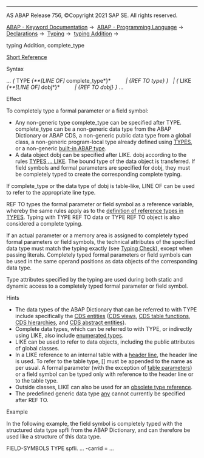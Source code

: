   

* * *

AS ABAP Release 756, ©Copyright 2021 SAP SE. All rights reserved.

[ABAP - Keyword Documentation](javascript:call_link\('abenabap.htm'\)) →  [ABAP - Programming Language](javascript:call_link\('abenabap_reference.htm'\)) →  [Declarations](javascript:call_link\('abendeclarations.htm'\)) →  [Typing](javascript:call_link\('abentyping.htm'\)) →  [typing Addition](javascript:call_link\('abentyping_syntax.htm'\)) → 

typing Addition, complete\_type

[Short Reference](javascript:call_link\('abentyping_shortref.htm'\))

Syntax

... *{* TYPE *{**\[*LINE OF*\]* complete\_type*}*
         *|* *{*REF TO type*}* *}*
  *|* *{* LIKE *{**\[*LINE OF*\]* dobj*}*
         *|* *{*REF TO dobj*}* *}* ...

Effect

To completely type a formal parameter or a field symbol:

-   Any non-generic type complete\_type can be specified after TYPE. complete\_type can be a non-generic data type from the ABAP Dictionary or ABAP CDS, a non-generic public data type from a global class, a non-generic program-local type already defined using [TYPES](javascript:call_link\('abaptypes.htm'\)), or a non-generic [built-in ABAP type](javascript:call_link\('abenbuilt_in_types_complete.htm'\)).
-   A data object dobj can be specified after LIKE. dobj according to the rules [TYPES ... LIKE](javascript:call_link\('abaptypes_referring.htm'\)). The bound type of the data object is transferred. If field symbols and formal parameters are specified for dobj, they must be completely typed to create the corresponding complete typing.

If complete\_type or the data type of dobj is table-like, LINE OF can be used to refer to the appropriate line type.

REF TO types the formal parameter or field symbol as a reference variable, whereby the same rules apply as to the [definition of reference types in TYPES](javascript:call_link\('abaptypes_references.htm'\)). Typing with TYPE REF TO data or TYPE REF TO object is also considered a complete typing.

If an actual parameter or a memory area is assigned to completely typed formal parameters or field symbols, the technical attributes of the specified data type must match the typing exactly (see [Typing Check](javascript:call_link\('abentyping_check.htm'\))), except when passing literals. Completely typed formal parameters or field symbols can be used in the same operand positions as data objects of the corresponding data type.

Type attributes specified by the typing are used during both static and dynamic access to a completely typed formal parameter or field symbol.

Hints

-   The data types of the ABAP Dictionary that can be referred to with TYPE include specifically the [CDS entities](javascript:call_link\('abencds_entity_glosry.htm'\) "Glossary Entry") ([CDS views](javascript:call_link\('abencds_view_glosry.htm'\) "Glossary Entry"), [CDS table functions](javascript:call_link\('abencds_table_function_glosry.htm'\) "Glossary Entry"), [CDS hierarchies](javascript:call_link\('abencds_hierarchy_glosry.htm'\) "Glossary Entry"), and [CDS abstract entities](javascript:call_link\('abencds_hierarchy_glosry.htm'\) "Glossary Entry")).
-   Complete data types, which can be referred to with TYPE, or indirectly using LIKE, also include [enumerated types](javascript:call_link\('abaptypes_enum.htm'\)).
-   LIKE can be used to refer to data objects, including the public attributes of global classes.
-   In a LIKE reference to an internal table with a [header line](javascript:call_link\('abenheader_line_glosry.htm'\) "Glossary Entry"), the header line is used. To refer to the table type, \[\] must be appended to the name as per usual. A formal parameter (with the exception of [table parameters](javascript:call_link\('abentable_parameter_glosry.htm'\) "Glossary Entry")) or a field symbol can be typed only with reference to the header line or to the table type.
-   Outside classes, LIKE can also be used for an [obsolete type reference](javascript:call_link\('abenlike_obsolete.htm'\)).
-   The predefined generic data type [any](javascript:call_link\('abenbuilt_in_types_generic.htm'\)) cannot currently be specified after REF TO.

Example

In the following example, the field symbol <spfli> is completely typed with the structured data type spfli from the ABAP Dictionary, and can therefore be used like a structure of this data type.

FIELD-SYMBOLS <spfli> TYPE spfli.
...
<spfli>-carrid = ...